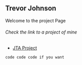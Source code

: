 ## Trevor Johnson

Welcome to the project Page

###### Check the link to a project of mine

* [JTA Project](google.com)


```markdown
code code code if you want
``` 

